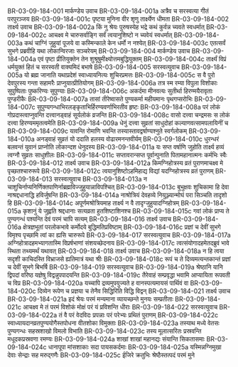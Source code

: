 BR-03-09-184-001	मार्कण्डेय उवाच
BR-03-09-184-001a	अत्रैव च सरस्वत्या गीतं परपुरञ्जय
BR-03-09-184-001c	पृष्टया मुनिना वीर शृणु तार्क्ष्येण धीमता
BR-03-09-184-002	तार्क्ष्य उवाच
BR-03-09-184-002a	किं नु श्रेयः पुरुषस्येह भद्रे कथं कुर्वन्न च्यवते स्वधर्मात्
BR-03-09-184-002c	आचक्ष्व मे चारुसर्वाङ्गि सर्वं त्वयानुशिष्टो न च्यवेयं स्वधर्मात्
BR-03-09-184-003a	कथं चाग्निं जुहुयां पूजये वा कस्मिन्काले केन धर्मो न नश्येत्
BR-03-09-184-003c	एतत्सर्वं सुभगे प्रब्रवीहि यथा लोकान्विरजाः सञ्चरेयम्
BR-03-09-184-004	मार्कण्डेय उवाच
BR-03-09-184-004a	एवं पृष्टा प्रीतियुक्तेन तेन शुश्रूषुमीक्ष्योत्तमबुद्धियुक्तम्
BR-03-09-184-004c	तार्क्ष्यं विप्रं धर्मयुक्तं हितं च सरस्वती वाक्यमिदं बभाषे
BR-03-09-184-005	सरस्वत्युवाच
BR-03-09-184-005a	यो ब्रह्म जानाति यथाप्रदेशं स्वाध्यायनित्यः शुचिरप्रमत्तः
BR-03-09-184-005c	स वै पुरो देवपुरस्य गन्ता सहामरैः प्राप्नुयात्प्रीतियोगम्
BR-03-09-184-006a	तत्र स्म रम्या विपुला विशोकाः सुपुष्पिताः पुष्करिण्यः सुपुण्याः
BR-03-09-184-006c	अकर्दमा मीनवत्यः सुतीर्था हिरण्मयैरावृताः पुण्डरीकैः
BR-03-09-184-007a	तासां तीरेष्वासते पुण्यकर्मा महीयमानः पृथगप्सरोभिः
BR-03-09-184-007c	सुपुण्यगन्धाभिरलङ्कृताभिर्हिरण्यवर्णाभिरतीव हृष्टः
BR-03-09-184-008a	परं लोकं गोप्रदास्त्वाप्नुवन्ति दत्त्वानड्वाहं सूर्यलोकं व्रजन्ति
BR-03-09-184-008c	वासो दत्त्वा चन्द्रमसः स लोकं दत्त्वा हिरण्यममृतत्वमेति
BR-03-09-184-009a	धेनुं दत्त्वा सुव्रतां साधुदोहां कल्याणवत्सामपलायिनीं च
BR-03-09-184-009c	यावन्ति रोमाणि भवन्ति तस्यास्तावद्वर्षाण्यश्नुते स्वर्गलोकम्
BR-03-09-184-010a	अनड्वाहं सुव्रतं यो ददाति हलस्य वोढारमनन्तवीर्यम्
BR-03-09-184-010c	धुरन्धरं बलवन्तं युवानं प्राप्नोति लोकान्दश धेनुदस्य
BR-03-09-184-011a	यः सप्त वर्षाणि जुहोति तार्क्ष्य हव्यं त्वग्नौ सुव्रतः साधुशीलः
BR-03-09-184-011c	सप्तावरान्सप्त पूर्वान्पुनाति पितामहानात्मनः कर्मभिः स्वैः
BR-03-09-184-012	तार्क्ष्य उवाच
BR-03-09-184-012a	किमग्निहोत्रस्य व्रतं पुराणमाचक्ष्व मे पृच्छतश्चारुरूपे
BR-03-09-184-012c	त्वयानुशिष्टोऽहमिहाद्य विद्यां यदग्निहोत्रस्य व्रतं पुराणम्
BR-03-09-184-013	सरस्वत्युवाच
BR-03-09-184-013a	न चाशुचिर्नाप्यनिर्णिक्तपाणिर्नाब्रह्मविज्जुहुयान्नाविपश्चित्
BR-03-09-184-013c	बुभुक्षवः शुचिकामा हि देवा नाश्रद्दधानाद्धि हविर्जुषन्ति
BR-03-09-184-014a	नाश्रोत्रियं देवहव्ये नियुञ्ज्यान्मोघं परा सिञ्चति तादृशो हि
BR-03-09-184-014c	अपूर्णमश्रोत्रियमाह तार्क्ष्य न वै तादृग्जुहुयादग्निहोत्रम्
BR-03-09-184-015a	कृशानुं ये जुह्वति श्रद्दधानाः सत्यव्रता हुतशिष्टाशिनश्च
BR-03-09-184-015c	गवां लोकं प्राप्य ते पुण्यगन्धं पश्यन्ति देवं परमं चापि सत्यम्
BR-03-09-184-016	तार्क्ष्य उवाच
BR-03-09-184-016a	क्षेत्रज्ञभूतां परलोकभावे कर्मोदये बुद्धिमतिप्रविष्टाम्
BR-03-09-184-016c	प्रज्ञां च देवीं सुभगे विमृश्य पृच्छामि त्वां का ह्यसि चारुरूपे
BR-03-09-184-017	सरस्वत्युवाच
BR-03-09-184-017a	अग्निहोत्रादहमभ्यागतास्मि विप्रर्षभाणां संशयच्छेदनाय
BR-03-09-184-017c	त्वत्संयोगादहमेतदब्रुवं भावे स्थिता तथ्यमर्थं यथावत्
BR-03-09-184-018	तार्क्ष्य उवाच
BR-03-09-184-018a	न हि त्वया सदृशी काचिदस्ति विभ्राजसे ह्यतिमात्रं यथा श्रीः
BR-03-09-184-018c	रूपं च ते दिव्यमत्यन्तकान्तं प्रज्ञां च देवीं सुभगे बिभर्षि
BR-03-09-184-019	सरस्वत्युवाच
BR-03-09-184-019a	श्रेष्ठानि यानि द्विपदां वरिष्ठ यज्ञेषु विद्वन्नुपपादयन्ति
BR-03-09-184-019c	तैरेवाहं सम्प्रवृद्धा भवामि आप्यायिता रूपवती च विप्र
BR-03-09-184-020a	यच्चापि द्रव्यमुपयुज्यते ह वानस्पत्यमायसं पार्थिवं वा
BR-03-09-184-020c	दिव्येन रूपेण च प्रज्ञया च तेनैव सिद्धिरिति विद्धि विद्वन्
BR-03-09-184-021	तार्क्ष्य उवाच
BR-03-09-184-021a	इदं श्रेयः परमं मन्यमाना व्यायच्छन्ते मुनयः सम्प्रतीताः
BR-03-09-184-021c	आचक्ष्व मे तं परमं विशोकं मोक्षं परं यं प्रविशन्ति धीराः
BR-03-09-184-022	सरस्वत्युवाच
BR-03-09-184-022a	तं वै परं वेदविदः प्रपन्नाः परं परेभ्यः प्रथितं पुराणम्
BR-03-09-184-022c	स्वाध्यायदानव्रतपुण्ययोगैस्तपोधना वीतशोका विमुक्ताः
BR-03-09-184-023a	तस्याथ मध्ये वेतसः पुण्यगन्धः सहस्रशाखो विमलो विभाति
BR-03-09-184-023c	तस्य मूलात्सरितः प्रस्रवन्ति मधूदकप्रस्रवणा रमण्यः
BR-03-09-184-024a	शाखां शाखां महानद्यः संयान्ति सिकतासमाः
BR-03-09-184-024c	धानापूपा मांसशाकाः सदा पायसकर्दमाः
BR-03-09-184-025a	यस्मिन्नग्निमुखा देवाः सेन्द्राः सह मरुद्गणैः
BR-03-09-184-025c	ईजिरे क्रतुभिः श्रेष्ठैस्तत्पदं परमं मुने

